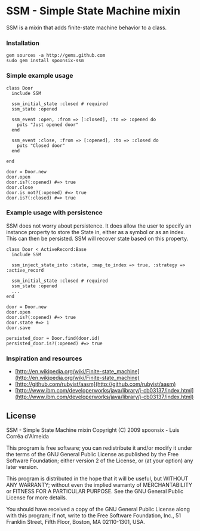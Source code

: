 # SSM - Simple State Machine mixin

SSM is a mixin that adds finite-state machine behavior to a class.

### Installation

    gem sources -a http://gems.github.com
    sudo gem install spoonsix-ssm

### Simple example usage

    class Door
      include SSM

      ssm_initial_state :closed # required
      ssm_state :opened

      ssm_event :open, :from => [:closed], :to => :opened do
        puts "Just opened door"
      end
  
      ssm_event :close, :from => [:opened], :to => :closed do
        puts "Closed door"
      end

    end

    door = Door.new
    door.open
    door.is?(:opened) #=> true
    door.close
    door.is_not?(:opened) #=> true
    door.is?(:closed) #=> true

### Example usage with persistence

SSM does not worry about persistence. It does allow the user to specify an instance property to store the State
in, either as a symbol or as an index. This can then be persisted. SSM will recover state based on this property.

    class Door < ActiveRecord:Base
      include SSM

      ssm_inject_state_into :state, :map_to_index => true, :strategy => :active_record

      ssm_initial_state :closed # required
      ssm_state :opened
      ...
    end

    door = Door.new
    door.open
    door.is?(:opened) #=> true
    door.state #=> 1
    door.save
  
    persisted_door = Door.find(door.id)
    persisted_door.is?(:opened) #=> true
      
### Inspiration and resources

* [http://en.wikipedia.org/wiki/Finite-state_machine](http://en.wikipedia.org/wiki/Finite-state_machine)
* [http://github.com/rubyist/aasm](http://github.com/rubyist/aasm)
* [http://www.ibm.com/developerworks/java/library/j-cb03137/index.html](http://www.ibm.com/developerworks/java/library/j-cb03137/index.html)

## License

SSM - Simple State Machine mixin
Copyright (C) 2009 spoonsix - Luis Corrêa d'Almeida

This program is free software; you can redistribute it and/or
modify it under the terms of the GNU General Public License
as published by the Free Software Foundation; either version 2
of the License, or (at your option) any later version.

This program is distributed in the hope that it will be useful,
but WITHOUT ANY WARRANTY; without even the implied warranty of
MERCHANTABILITY or FITNESS FOR A PARTICULAR PURPOSE.  See the
GNU General Public License for more details.

You should have received a copy of the GNU General Public License
along with this program; if not, write to the Free Software
Foundation, Inc., 51 Franklin Street, Fifth Floor, Boston, MA  02110-1301, USA.

